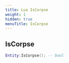 ```yaml
---
title: Lua IsCorpse
weight: 1
hidden: true
menuTitle: IsCorpse
---
```

## IsCorpse
```lua
Entity:IsCorpse(); -- bool
```